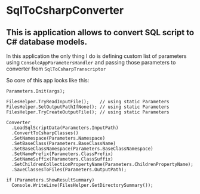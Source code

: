 # SqlToCsharpConverter

## This is application allows to convert SQL script to C# database models.

In this application the only thing I do is defining custom list of parameters using `ConsoleAppParametersHandler` and passing those parameters to converter from `SqlToCsharpTranscriptor`

So core of this app looks like this:
```
Parameters.Init(args);

FilesHelper.TryReadInputFile();    // using static Parameters
FilesHelper.SetOutputPathIfNone(); // using static Parameters
FilesHelper.TryCreateOutputFile(); // using static Parameters

Converter
  .LoadSqlScriptData(Parameters.InputPath)
  .ConvertToCsharpClasses()
  .SetNamespace(Parameters.Namespace)
  .SetBaseClass(Parameters.BaseClassName)
  .SetBaseClassNamespace(Parameters.BaseClassNamespace)
  .SetNamePrefix(Parameters.ClassPrefix)
  .SetNameSuffix(Parameters.ClassSuffix)
  .SetChildrenCollectionPropertyName(Parameters.ChildrenPropertyName);
  .SaveClassesToFiles(Parameters.OutputPath);

if (Parameters.ShowResultSummary)
  Console.WriteLine(FilesHelper.GetDirectorySummary());
```
